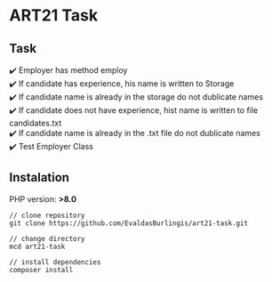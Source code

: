 # ART21 Task

## Task

:heavy_check_mark: Employer has method employ  
:heavy_check_mark: If candidate has experience, his name is written to Storage  
:heavy_check_mark: If candidate name is already in the storage do not dublicate names  
:heavy_check_mark: If candidate does not have experience, hist name is written to file candidates.txt   
:heavy_check_mark: If candidate name is already in the .txt file do not dublicate names   
:heavy_check_mark: Test Employer Class  

## Instalation

PHP version: **>8.0**

```
// clone repository
git clone https://github.com/EvaldasBurlingis/art21-task.git

// change directory
mcd art21-task

// install dependencies
composer install
```
